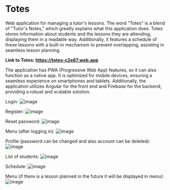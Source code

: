 # Totes
Web application for managing a tutor's lessons. The word "Totes" is a blend of "Tutor's Notes," which greatly explains what this application does. Totes stores information about students and the lessons they are attending, displaying them in a readable way. Additionally, it features a schedule of these lessons with a built-in mechanism to prevent overlapping, assisting in seamless lesson planning.

**Link to Totes: https://totes-c2e87.web.app**

The application has PWA (Progressive Web App) features, so it can also function as a native app. It is optimized for mobile devices, ensuring a seamless experience on smartphones and tablets. Additionally, the application utilizes Angular for the front end and Firebase for the backend, providing a robust and scalable solution.

Login:
![image](https://github.com/MateuszOlszanecki/Totes/assets/72543874/6cb3a4c2-51cf-4fc8-96a7-3a454f68eb68)

Register:
![image](https://github.com/MateuszOlszanecki/Totes/assets/72543874/8d425368-737b-4415-8bc1-2dd3f734a7cb)

Reset password:
![image](https://github.com/MateuszOlszanecki/Totes/assets/72543874/66ee80d6-9bb5-4296-a32d-389eac6d2051)

Menu (after logging in):
![image](https://github.com/MateuszOlszanecki/Totes/assets/72543874/49eeeace-8d86-4c71-b6ae-4e13c221ae3f)

Profile (password can be changed and also account can be deleted):
![image](https://github.com/MateuszOlszanecki/Totes/assets/72543874/ad8451df-8eee-4129-b418-a9f8de716e0a)

List of students:
![image](https://github.com/MateuszOlszanecki/Totes/assets/72543874/6b6d888d-b7d1-4a1a-b140-3e0ffb66b552)

Schedule:
![image](https://github.com/MateuszOlszanecki/Totes/assets/72543874/7c88285d-c4f7-460f-a54f-2d9ee3f91c34)

Menu (if there is a lesson planned in the future it will be displayed in menu):
![image](https://github.com/MateuszOlszanecki/Totes/assets/72543874/abb1a58d-b36f-4a60-8587-95c3bda71a8b)
